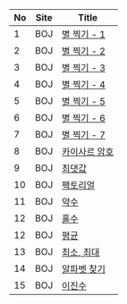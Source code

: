 | No  | Site | Title                                           | 
|-----|------|-------------------------------------------------|
| 1   | BOJ | [별 찍기 - 1](https://www.acmicpc.net/problem/2438)  |
| 2   | BOJ | [별 찍기 - 2](https://www.acmicpc.net/problem/2439) |
| 3   | BOJ | [별 찍기 - 3](https://www.acmicpc.net/problem/2440) |
| 4   | BOJ | [별 찍기 - 4](https://www.acmicpc.net/problem/2441) |
| 5   | BOJ | [별 찍기 - 5](https://www.acmicpc.net/problem/2442) |
| 6   | BOJ | [별 찍기 - 6](https://www.acmicpc.net/problem/2443) |
| 7   | BOJ | [별 찍기 - 7](https://www.acmicpc.net/problem/2444) |
| 8   | BOJ | [카이사르 암호](https://www.acmicpc.net/problem/5598) |
| 9   | BOJ | [최댓값](https://www.acmicpc.net/problem/2562) |
| 10   | BOJ | [팩토리얼](https://www.acmicpc.net/problem/10872) |
| 11   | BOJ | [약수](https://www.acmicpc.net/problem/1037) |
| 12   | BOJ | [홀수](https://www.acmicpc.net/problem/2576) |
| 12   | BOJ | [평균](https://www.acmicpc.net/problem/1546) |
| 13   | BOJ | [최소, 최대](https://www.acmicpc.net/problem/10818) |
| 14   | BOJ | [알파벳 찾기](https://www.acmicpc.net/problem/10809) |
| 15   | BOJ | [이진수](https://www.acmicpc.net/problem/3460) |


